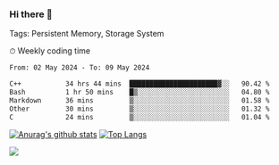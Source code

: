 ### Hi there 👋

Tags: Persistent Memory, Storage System

<!--

[![Anurag's github stats](https://github-readme-stats.vercel.app/api?username=wwyf)](https://github.com/anuraghazra/github-readme-stats)

[![Anurag's github stats](https://github-readme-stats.vercel.app/api?username=wwyf&count_private=true)](https://github.com/anuraghazra/github-readme-stats)


[![Top Langs](https://github-readme-stats.vercel.app/api/top-langs/?username=wwyf&count_private=true&&hide=jupyter%20notebook,html)](https://github.com/anuraghazra/github-readme-stats)



-->


⏱ Weekly coding time

<!--START_SECTION:waka-->

```txt
From: 02 May 2024 - To: 09 May 2024

C++           34 hrs 44 mins  ██████████████████████▓░░   90.42 %
Bash          1 hr 50 mins    █▒░░░░░░░░░░░░░░░░░░░░░░░   04.80 %
Markdown      36 mins         ▒░░░░░░░░░░░░░░░░░░░░░░░░   01.58 %
Other         30 mins         ▒░░░░░░░░░░░░░░░░░░░░░░░░   01.32 %
C             24 mins         ▒░░░░░░░░░░░░░░░░░░░░░░░░   01.04 %
```

<!--END_SECTION:waka-->



[![Anurag's github stats](https://github-readme-stats.vercel.app/api?username=wwyf&count_private=true&show_icons=true&hide_border=true)](https://github.com/anuraghazra/github-readme-stats) [![Top Langs](https://github-readme-stats.vercel.app/api/top-langs/?username=wwyf&count_private=true&hide=jupyter%20notebook,html,OpenEdge%20ABL&langs_count=10&layout=compact&hide_border=true)](https://github.com/anuraghazra/github-readme-stats)

<!--

[![willianrod's wakatime stats](https://github-readme-stats.vercel.app/api/wakatime?username=wwyf)](https://github.com/anuraghazra/github-readme-stats)


-->

![](https://hit.yhype.me/github/profile?user_id=23121291)
